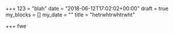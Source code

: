 +++
123 = "blah"
date = "2018-06-12T17:02:02+00:00"
draft = true
my_blocks = []
my_date = ""
title = "hetrwhtrwhtrwht"

+++
fwe 